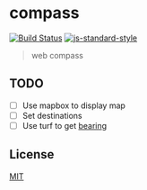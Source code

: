 # compass
[![Build Status](https://img.shields.io/travis/YerkoPalma/compass/master.svg?style=flat-square)](https://travis-ci.org/YerkoPalma/compass) [![js-standard-style](https://img.shields.io/badge/code%20style-standard-brightgreen.svg?style=flat-square)](https://github.com/feross/standard)

> web compass

## TODO

- [ ] Use mapbox to display map
- [ ] Set destinations
- [ ] Use turf to get [bearing][bearing]

## License
[MIT](/license)

[bearing]: http://turfjs.org/docs/#bearing
